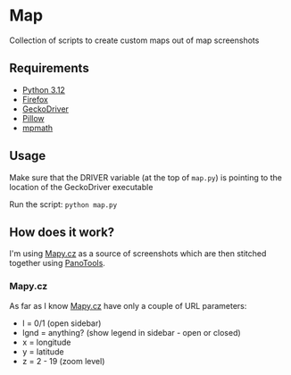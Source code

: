 # Map
Collection of scripts to create custom maps out of map screenshots

## Requirements
- [Python 3.12](https://www.python.org/downloads)
- [Firefox](https://www.mozilla.org/en-US/firefox/new)
- [GeckoDriver](https://github.com/mozilla/geckodriver)
- [Pillow](https://pypi.org/project/pillow/)
- [mpmath](https://mpmath.org/)

## Usage
Make sure that the DRIVER variable (at the top of `map.py`)
is pointing to the location of the GeckoDriver executable

Run the script: `python map.py`

## How does it work?
I'm using [Mapy.cz](https://mapy.cz) as a source of screenshots which are
then stitched together using [PanoTools](https://wiki.panotools.org/Main_Page).

### Mapy.cz
As far as I know [Mapy.cz](https://mapy.cz) have only a couple
of URL parameters:
- l = 0/1 (open sidebar)
- lgnd = anything? (show legend in sidebar - open or closed)
- x = longitude
- y = latitude
- z = 2 - 19 (zoom level)
